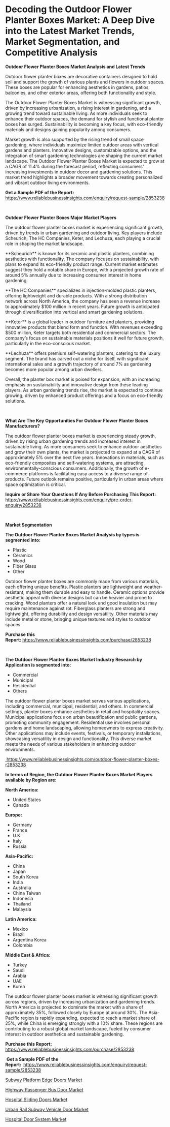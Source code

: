 <p><h1>Decoding the Outdoor Flower Planter Boxes Market: A Deep Dive into the Latest Market Trends, Market Segmentation, and Competitive Analysis</h1></p><p><strong>Outdoor Flower Planter Boxes Market Analysis and Latest Trends</strong></p>
<p><p>Outdoor flower planter boxes are decorative containers designed to hold soil and support the growth of various plants and flowers in outdoor spaces. These boxes are popular for enhancing aesthetics in gardens, patios, balconies, and other exterior areas, offering both functionality and style. </p><p>The Outdoor Flower Planter Boxes Market is witnessing significant growth, driven by increasing urbanization, a rising interest in gardening, and a growing trend toward sustainable living. As more individuals seek to enhance their outdoor spaces, the demand for stylish and functional planter boxes has surged. Sustainability is becoming a key focus, with eco-friendly materials and designs gaining popularity among consumers.</p><p>Market growth is also supported by the rising trend of small space gardening, where individuals maximize limited outdoor areas with vertical gardens and planters. Innovative designs, customizable options, and the integration of smart gardening technologies are shaping the current market landscape. The Outdoor Flower Planter Boxes Market is expected to grow at a CAGR of 11.4% during the forecast period, reflecting consumers' increasing investments in outdoor decor and gardening solutions. This market trend highlights a broader movement towards creating personalized and vibrant outdoor living environments.</p></p>
<p><strong>Get a Sample PDF of the Report:&nbsp;</strong> <a href="https://www.reliablebusinessinsights.com/enquiry/request-sample/2853238?utm_campaign=1121&utm_medium=2&utm_source=Github&utm_content=ia&utm_term=11032025&utm_id=outdoor-flower-planter-boxes">https://www.reliablebusinessinsights.com/enquiry/request-sample/2853238</a></p>
<p>&nbsp;</p>
<p><strong>Outdoor Flower Planter Boxes Major Market Players</strong></p>
<p><p>The outdoor flower planter boxes market is experiencing significant growth, driven by trends in urban gardening and outdoor living. Key players include Scheurich, The HC Companies, Keter, and Lechuza, each playing a crucial role in shaping the market landscape.</p><p>**Scheurich** is known for its ceramic and plastic planters, combining aesthetics with functionality. The company focuses on sustainability, with plans to expand its eco-friendly product range. Current market estimates suggest they hold a notable share in Europe, with a projected growth rate of around 5% annually due to increasing consumer interest in home gardening.</p><p>**The HC Companies** specializes in injection-molded plastic planters, offering lightweight and durable products. With a strong distribution network across North America, the company has seen a revenue increase to approximately $100 million in recent years. Future growth is anticipated through diversification into vertical and smart gardening solutions.</p><p>**Keter** is a global leader in outdoor furniture and planters, providing innovative products that blend form and function. With revenues exceeding $500 million, Keter targets both residential and commercial sectors. The company’s focus on sustainable materials positions it well for future growth, particularly in the eco-conscious market.</p><p>**Lechuza** offers premium self-watering planters, catering to the luxury segment. The brand has carved out a niche for itself, with significant international sales and a growth trajectory of around 7% as gardening becomes more popular among urban dwellers.</p><p>Overall, the planter box market is poised for expansion, with an increasing emphasis on sustainability and innovative design from these leading players. As urban gardening trends rise, the market is expected to continue growing, driven by enhanced product offerings and a focus on eco-friendly solutions.</p></p>
<p>&nbsp;</p>
<p><strong>What Are The Key Opportunities For Outdoor Flower Planter Boxes Manufacturers?</strong></p>
<p><p>The outdoor flower planter boxes market is experiencing steady growth, driven by rising urban gardening trends and increased interest in sustainable living. As more consumers seek to enhance outdoor aesthetics and grow their own plants, the market is projected to expand at a CAGR of approximately 5% over the next five years. Innovations in materials, such as eco-friendly composites and self-watering systems, are attracting environmentally-conscious consumers. Additionally, the growth of e-commerce platforms is facilitating easy access to a diverse range of products. Future outlook remains positive, particularly in urban areas where space optimization is critical.</p></p>
<p><strong>Inquire or Share Your Questions If Any Before Purchasing This Report:</strong> <a href="https://www.reliablebusinessinsights.com/enquiry/pre-order-enquiry/2853238?utm_campaign=1121&utm_medium=2&utm_source=Github&utm_content=ia&utm_term=11032025&utm_id=outdoor-flower-planter-boxes">https://www.reliablebusinessinsights.com/enquiry/pre-order-enquiry/2853238</a></p>
<p>&nbsp;</p>
<p><strong>Market Segmentation</strong></p>
<p><strong>The Outdoor Flower Planter Boxes Market Analysis by types is segmented into:</strong></p>
<p><ul><li>Plastic</li><li>Ceramics</li><li>Wood</li><li>Fiber Glass</li><li>Other</li></ul></p>
<p><p>Outdoor flower planter boxes are commonly made from various materials, each offering unique benefits. Plastic planters are lightweight and weather-resistant, making them durable and easy to handle. Ceramic options provide aesthetic appeal with diverse designs but can be heavier and prone to cracking. Wood planters offer a natural look and good insulation but may require maintenance against rot. Fiberglass planters are strong and lightweight, offering durability and design versatility. Other materials may include metal or stone, bringing unique textures and styles to outdoor spaces.</p></p>
<p><strong>Purchase this Report:&nbsp;</strong><a href="https://www.reliablebusinessinsights.com/purchase/2853238?utm_campaign=1121&utm_medium=2&utm_source=Github&utm_content=ia&utm_term=11032025&utm_id=outdoor-flower-planter-boxes">https://www.reliablebusinessinsights.com/purchase/2853238</a></p>
<p>&nbsp;</p>
<p><strong>The Outdoor Flower Planter Boxes Market Industry Research by Application is segmented into:</strong></p>
<p><ul><li>Commercial</li><li>Municipal</li><li>Residential</li><li>Others</li></ul></p>
<p><p>The outdoor flower planter boxes market serves various applications, including commercial, municipal, residential, and others. In commercial settings, planter boxes enhance aesthetics in retail and hospitality spaces. Municipal applications focus on urban beautification and public gardens, promoting community engagement. Residential use involves personal gardens and home landscaping, allowing homeowners to express creativity. Other applications may include events, festivals, or temporary installations, showcasing versatility in design and functionality. This diverse market meets the needs of various stakeholders in enhancing outdoor environments.</p></p>
<p><a href="https://www.reliablebusinessinsights.com/outdoor-flower-planter-boxes-r2853238?utm_campaign=1121&utm_medium=2&utm_source=Github&utm_content=ia&utm_term=11032025&utm_id=outdoor-flower-planter-boxes">&nbsp;https://www.reliablebusinessinsights.com/outdoor-flower-planter-boxes-r2853238</a></p>
<p><strong>In terms of Region, the Outdoor Flower Planter Boxes Market Players available by Region are:</strong></p>
<p>
    <p> <strong> North America: </strong>
        <ul>
            <li>United States</li>
            <li>Canada</li>
        </ul>
        </p> 
    <p> <strong> Europe: </strong>
        <ul>
            <li>Germany</li>
            <li>France</li>
            <li>U.K.</li>
            <li>Italy</li>
            <li>Russia</li>
        </ul>
        </p> 
    <p> <strong> Asia-Pacific: </strong>
        <ul>
            <li>China</li>
            <li>Japan</li>
            <li>South Korea</li>
            <li>India</li>
            <li>Australia</li>
            <li>China Taiwan</li>
            <li>Indonesia</li>
            <li>Thailand</li>
            <li>Malaysia</li>
        </ul>
        </p> 
    <p> <strong> Latin America: </strong>
        <ul>
            <li>Mexico</li>
            <li>Brazil</li>
            <li>Argentina Korea</li>
            <li>Colombia</li>
        </ul>
        </p> 
    <p> <strong> Middle East & Africa: </strong>
        <ul>
            <li>Turkey</li>
            <li>Saudi</li>
            <li>Arabia</li>
            <li>UAE</li>
            <li>Korea</li>
        </ul>
    </p>
    </p>
<p><p>The outdoor flower planter boxes market is witnessing significant growth across regions, driven by increasing urbanization and gardening trends. North America is projected to dominate the market with a share of approximately 35%, followed closely by Europe at around 30%. The Asia-Pacific region is rapidly expanding, expected to reach a market share of 25%, while China is emerging strongly with a 10% share. These regions are contributing to a robust global market landscape, fueled by consumer interest in outdoor aesthetics and sustainable gardening.</p></p>
<p><strong>Purchase this Report: </strong><a href="https://www.reliablebusinessinsights.com/purchase/2853238?utm_campaign=1121&utm_medium=2&utm_source=Github&utm_content=ia&utm_term=11032025&utm_id=outdoor-flower-planter-boxes">https://www.reliablebusinessinsights.com/purchase/2853238</a></p>
<p>&nbsp;<strong>Get a Sample PDF of the Report:&nbsp;&nbsp;</strong><a href="https://www.reliablebusinessinsights.com/enquiry/request-sample/2853238?utm_campaign=1121&utm_medium=2&utm_source=Github&utm_content=ia&utm_term=11032025&utm_id=outdoor-flower-planter-boxes">https://www.reliablebusinessinsights.com/enquiry/request-sample/2853238</a></p>
<p><strong></strong></p>
<p><p><a href="https://github.com/duzcupetriv/Market-Research-Report-List-1/blob/main/subway-platform-edge-doors-market.md?utm_campaign=1121&utm_medium=2&utm_source=Github&utm_content=ia&utm_term=11032025&utm_id=outdoor-flower-planter-boxes">Subway Platform Edge Doors Market</a></p><p><a href="https://github.com/hervedeidadw/Market-Research-Report-List-1/blob/main/highway-passenger-bus-door-market.md?utm_campaign=1121&utm_medium=2&utm_source=Github&utm_content=ia&utm_term=11032025&utm_id=outdoor-flower-planter-boxes">Highway Passenger Bus Door Market</a></p><p><a href="https://github.com/nwogudimouix/Market-Research-Report-List-1/blob/main/hospital-sliding-doors-market.md?utm_campaign=1121&utm_medium=2&utm_source=Github&utm_content=ia&utm_term=11032025&utm_id=outdoor-flower-planter-boxes">Hospital Sliding Doors Market</a></p><p><a href="https://github.com/okornevonywx/Market-Research-Report-List-1/blob/main/urban-rail-subway-vehicle-door-market.md?utm_campaign=1121&utm_medium=2&utm_source=Github&utm_content=ia&utm_term=11032025&utm_id=outdoor-flower-planter-boxes">Urban Rail Subway Vehicle Door Market</a></p><p><a href="https://github.com/sukeldrage0g/Market-Research-Report-List-1/blob/main/hospital-door-system-market.md?utm_campaign=1121&utm_medium=2&utm_source=Github&utm_content=ia&utm_term=11032025&utm_id=outdoor-flower-planter-boxes">Hospital Door System Market</a></p></p>
